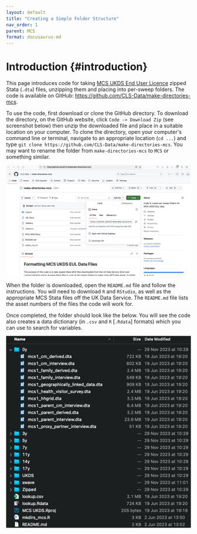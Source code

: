 ```yaml
---
layout: default
title: "Creating a Simple Folder Structure"
nav_order: 1
parent: MCS
format: docusaurus-md
---
```


# Introduction {#introduction}

This page introduces code for taking [MCS UKDS End User Licence](https://doi.org/10.5255/UKDA-Series-2000031) zipped Stata (`.dta`) files, unzipping them and placing into per-sweep folders. The code is available on GitHub: https://github.com/CLS-Data/make-directories-mcs.

To use the code, first download or clone the GitHub directory. To download the directory, on the GitHub website, click `Code -> Download Zip` (see screenshot below) then unzip the downloaded file and place in a suitable location on your computer. To clone the directory, open your computer's command line or terminal, navigate to an appropriate location (`cd ...`) and type `git clone https://github.com/CLS-Data/make-directories-mcs`. You may want to rename the folder from `make-directories-mcs` to `MCS` or something similar.

![Downloading the GitHub directory](../images/mcs-sweep_folders_1.png)

When the folder is downloaded, open the `README.md` file and follow the instructions. You will need to download `R` and `RStudio`, as well as the appropriate MCS Stata files off the UK Data Service. The `README.md` file lists the asset numbers of the files the code will work for.

Once completed, the folder should look like the below. You will see the code also creates a data dictionary (in `.csv` and `R` [`.Rdata`] formats) which you can use to search for variables. 

![Directory after code completed](../images/mcs-sweep_folders_2.png)